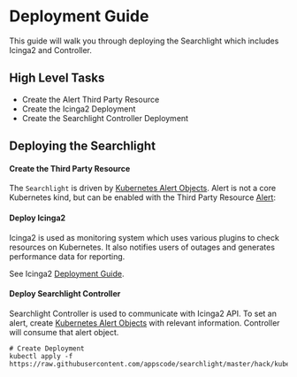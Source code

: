 # Deployment Guide

This guide will walk you through deploying the Searchlight which includes Icinga2 and Controller.

## High Level Tasks

* Create the Alert Third Party Resource
* Create the Icinga2 Deployment
* Create the Searchlight Controller Deployment

## Deploying the Searchlight

#### Create the Third Party Resource

The `Searchlight` is driven by [Kubernetes Alert Objects](alert-resource/objects.md). Alert is not a core Kubernetes kind, but can be enabled with the Third Party Resource [Alert](alert-resource/third-party-resource.md):

#### Deploy Icinga2

Icinga2 is used as monitoring system which uses various plugins to check resources on Kubernetes. It also notifies users of outages and generates performance data for reporting.

See Icinga2 [Deployment Guide](icinga2/deployment.md).

#### Deploy Searchlight Controller

Searchlight Controller is used to communicate with Icinga2 API. To set an alert, create [Kubernetes Alert Objects](alert-resource/objects.md) with relevant information. Controller will consume that alert object. 
 
```
# Create Deployment
kubectl apply -f https://raw.githubusercontent.com/appscode/searchlight/master/hack/kubernetes/searchlight/deployment.yaml
```
